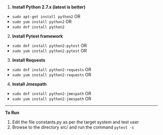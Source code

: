 1. **Install Python 2.7.x (latest is better)**

- `sudo apt-get install python2` OR
- `sudo yum install python2` OR
- `sudo dnf install python2`

2. **Install Pytest framework**

- `sudo dnf install python2-pytest` OR
- `sudo yum install python2-pytest` OR

3. **Install Requests**

- `sudo dnf install python2-requests` OR
- `sudo yum install python2-requests` OR

4. **Install Jmespath**

- `sudo dnf install python2-jmespath` OR
- `sudo yum install python2-jmespath` OR

---
**To Run**

1. Edit the file constants.py as per the target system and test user
2. Browse to the directory src/ and run the command `pytest -s`

